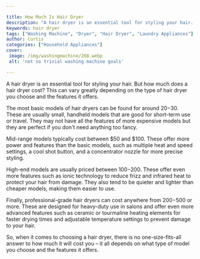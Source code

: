 ```yaml
---

title: How Much Is Hair Dryer
description: "A hair dryer is an essential tool for styling your hair. But how much does a hair dryer cost? This can vary greatly depending on t...keep reading to learn"
keywords: hair dryer
tags: ["Washing Machine", "Dryer", "Hair Dryer", "Laundry Appliances"]
author: Curtis
categories: ["Household Appliances"]
cover: 
 image: /img/washingmachine/268.webp
 alt: 'not so trivial washing machine goals'

---
```


A hair dryer is an essential tool for styling your hair. But how much does a hair dryer cost? This can vary greatly depending on the type of hair dryer you choose and the features it offers. 

The most basic models of hair dryers can be found for around $20-$30. These are usually small, handheld models that are good for short-term use or travel. They may not have all the features of more expensive models but they are perfect if you don't need anything too fancy. 

Mid-range models typically cost between $50 and $100. These offer more power and features than the basic models, such as multiple heat and speed settings, a cool shot button, and a concentrator nozzle for more precise styling. 

High-end models are usually priced between $100-$200. These offer even more features such as ionic technology to reduce frizz and infrared heat to protect your hair from damage. They also tend to be quieter and lighter than cheaper models, making them easier to use. 

Finally, professional-grade hair dryers can cost anywhere from $200-$500 or more. These are designed for heavy-duty use in salons and offer even more advanced features such as ceramic or tourmaline heating elements for faster drying times and adjustable temperature settings to prevent damage to your hair. 

So, when it comes to choosing a hair dryer, there is no one-size-fits-all answer to how much it will cost you – it all depends on what type of model you choose and the features it offers.
